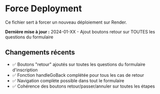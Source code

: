 # Force Deployment

Ce fichier sert à forcer un nouveau déploiement sur Render.

**Dernière mise à jour :** 2024-01-XX - Ajout boutons retour sur TOUTES les questions du formulaire

## Changements récents
- ✅ Boutons "retour" ajoutés sur toutes les questions du formulaire d'inscription
- ✅ Fonction handleGoBack complétée pour tous les cas de retour
- ✅ Navigation complète possible dans tout le formulaire
- ✅ Cohérence des boutons retour/passer/annuler sur toutes les étapes